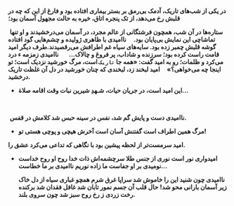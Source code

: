 

**در یکی از شب‌های تاریک، آدمک بی‌رمق بر بستر بیماری افتاده بود و فارغ از این که چه در قلبش رخ می‌دهد، از تک پنجره اتاق، خیره به حالت مجهول آسمان بود؛**     

‌‌
   **ستاره‌ها در آن شب، همچون فرشتگانی از عالم مجرد، در آسمان می‌درخشیدند و او تنها تماشاچی این نمایش بی‌پایان بود.
   ‌ ‌ ‌ ‌
    ناامیدی با ظاهری ژولیده و چشم‌هایی گود افتاده ‌گوشه قلبش چمبر زده بود. سایه‌های سیاه غم اطرافش می‌رقصیدند.طرف دیگر امید قامت راست کرده بود؛ سرزنده و شاداب، پر فروغ و چالاک...**
‌‌ ‌ ‌ ‌ ‌
   **ناامیدی زمزمه ء درد می‌کرد و ظلمات؛ رو به امید گفت: «همه جا `تاریک` است، مرگ خورشید نزدیک است؛ تو اینجا چه می‌خواهی؟»**
    ‌ ‌ ‌
**امید لبخند زد، لبخندی که چنان خورشید در دل آن غلظت تاریک درخشید.**
- **این امید است، در جریان حیات، شـهدِ شیرین نبات وقت اقامه صلاة...**
**‌**

**‌**




‌
**ناامیدی دست و پایش گم شد، نفس در سینه حبس شد کلامش در قفس.**
- **مرگ همین اطراف است گفتنش آسان است آخرش هیچی و پوچی هستی تو!**

**امید سرمست‌تر از لحظه پیشین بود با نگاهی که تداعی می‌کرد عشق را.**
- **امیدواری نور است نوری از جنس طلا سرچشمه‌اش ذات خدا روح او روح خداست نومیدی بر او جفاست ما زاده نوریم ناامیدی بر ما خطاست...**

    **ناامیدی چون شنید این را خاموش شد سراپا غرق شرم همچو غباری سیاه از دل خاک زیر آسمان بارانی محو شد!**
 **حال قلب آن جسم نمور تابان شد غافل فقدان شد برکنده رخت زردی ز رخ روح سبز شد چون سروی بلند.**
